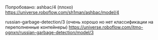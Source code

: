 Попробовано:
ashbac/4 (плохо)
https://universe.roboflow.com/sh1man/ashbac/model/4

russian-garbage-detection/3 (очень хорошо но нет классификации на переполненные контейнеры)
https://universe.roboflow.com/itmo-ognxn/russian-garbage-detection/model/3

